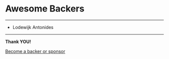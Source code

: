 # Awesome Backers

---

- Lodewijk Antonides

---

**Thank YOU!**

[Become a backer or sponsor](https://www.patreon.com/martinkavik)
